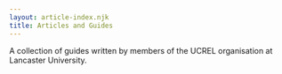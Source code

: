```yaml
---
layout: article-index.njk
title: Articles and Guides
---
```


A collection of guides written by members of the UCREL organisation at Lancaster University.